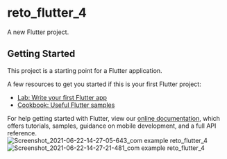 # reto_flutter_4

A new Flutter project.

## Getting Started

This project is a starting point for a Flutter application.

A few resources to get you started if this is your first Flutter project:

- [Lab: Write your first Flutter app](https://flutter.dev/docs/get-started/codelab)
- [Cookbook: Useful Flutter samples](https://flutter.dev/docs/cookbook)

For help getting started with Flutter, view our
[online documentation](https://flutter.dev/docs), which offers tutorials,
samples, guidance on mobile development, and a full API reference.
![Screenshot_2021-06-22-14-27-05-643_com example reto_flutter_4](https://user-images.githubusercontent.com/36460315/122988034-e9594a00-d366-11eb-9232-7258cfbef7d3.jpg)
![Screenshot_2021-06-22-14-27-21-481_com example reto_flutter_4](https://user-images.githubusercontent.com/36460315/122988040-ebbba400-d366-11eb-8bec-84c29977a263.jpg)
